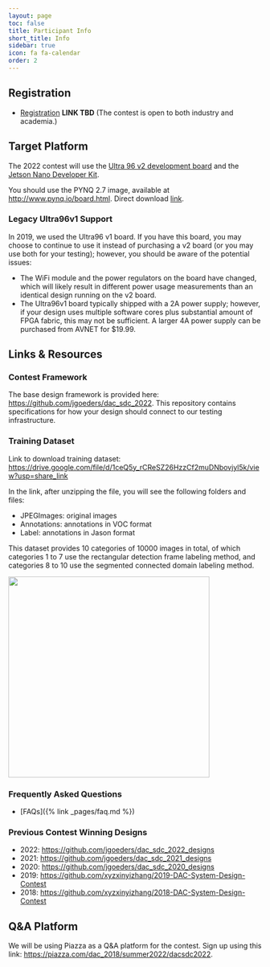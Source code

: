 ```yaml
---
layout: page
toc: false
title: Participant Info
short_title: Info
sidebar: true
icon: fa fa-calendar
order: 2
---
```


## Registration

* [Registration]() **LINK TBD** (The contest is open to both industry and academia.)


## Target Platform 

The 2022 contest will use the [Ultra 96 v2 development board](http://zedboard.org/product/ultra96-v2-development-board) and the [Jetson Nano Developer Kit](https://developer.nvidia.com/embedded/jetson-nano-developer-kit).
  
You should use the PYNQ 2.7 image, available at <http://www.pynq.io/board.html>. Direct download [link](https://bit.ly/u96v2_v2_7). 

### Legacy Ultra96v1 Support
In 2019, we used the Ultra96 v1 board. If you have this board, you may choose to continue to use it instead of purchasing a v2 board (or you may use both for your testing); however, you should be aware of the potential issues:
  * The WiFi module and the power regulators on the board have changed, which will likely result in different power usage measurements than an identical design running on the v2 board. 
  * The Ultra96v1 board typically shipped with a 2A power supply; however, if your design uses multiple software cores plus substantial amount of FPGA fabric, this may not be sufficient. A larger 4A power supply can be purchased from AVNET for $19.99.

## Links & Resources

### Contest Framework
The base design framework is provided here: <https://github.com/jgoeders/dac_sdc_2022>. This repository contains specifications for how your design should connect to our testing infrastructure.

### Training Dataset

Link to download training dataset: <https://drive.google.com/file/d/1ceQ5y_rCReSZ26HzzCf2muDNbovjyl5k/view?usp=share_link>

In the link, after unzipping the file, you will see the following folders and files:

  * JPEGImages: original images
  * Annotations: annotations in VOC format
  * Label: annotations in Jason format

This dataset provides 10 categories of 10000 images in total, of which categories 1 to 7 use the rectangular detection frame labeling method, and categories 8 to 10 use the segmented connected domain labeling method.

<img src="{% link media/labels.png %}" width="400" class="center">

### Frequently Asked Questions
  * [FAQs]({% link _pages/faq.md %})

### Previous Contest Winning Designs
  * 2022: <https://github.com/jgoeders/dac_sdc_2022_designs>
  * 2021: <https://github.com/jgoeders/dac_sdc_2021_designs>
  * 2020: <https://github.com/jgoeders/dac_sdc_2020_designs>
  * 2019: <https://github.com/xyzxinyizhang/2019-DAC-System-Design-Contest>
  * 2018: <https://github.com/xyzxinyizhang/2018-DAC-System-Design-Contest>


## Q&A Platform
We will be using Piazza as a Q&A platform for the contest. Sign up using this link: <https://piazza.com/dac_2018/summer2022/dacsdc2022>.
